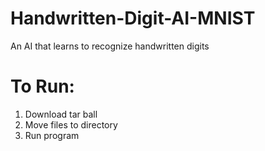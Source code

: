 # Handwritten-Digit-AI-MNIST
An AI that learns to recognize handwritten digits

# To Run:
1) Download tar ball
2) Move files to directory
3) Run program

